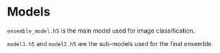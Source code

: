# Models

`ensemble_model.h5` is the main model used for image classification.

`model1.h5` and `model2.h5` are the sub-models used for the final ensemble.
